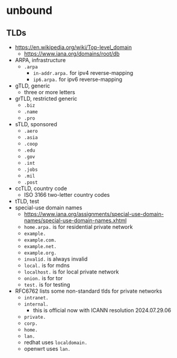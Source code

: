 unbound
=======

## TLDs

- <https://en.wikipedia.org/wiki/Top-level_domain>
  - <https://www.iana.org/domains/root/db>
- ARPA, infrastructure
  - `.arpa`
    - `in-addr.arpa.` for ipv4 reverse-mapping
    - `ip6.arpa.` for ipv6 reverse-mapping
- gTLD, generic
  - three or more letters
- grTLD, restricted generic
  - `.biz`
  - `.name`
  - `.pro`
- sTLD, sponsored
  - `.aero`
  - `.asia`
  - `.coop`
  - `.edu`
  - `.gov`
  - `.int`
  - `.jobs`
  - `.mil`
  - `.post`
- ccTLD, country code
  - ISO 3166 two-letter country codes
- tTLD, test
- special-use domain names
  - <https://www.iana.org/assignments/special-use-domain-names/special-use-domain-names.xhtml>
  - `home.arpa.` is for residential private network
  - `example.`
  - `example.com.`
  - `example.net.`
  - `example.org.`
  - `invalid.` is always invalid
  - `local.` is for mdns
  - `localhost.` is for local private network
  - `onion.` is for tor
  - `test.` is for testing
- RFC6762 lists some non-standard tlds for private networks
  - `intranet.`
  - `internal.`
    - this is official now with ICANN resolution 2024.07.29.06
  - `private.`
  - `corp.`
  - `home.`
  - `lan.`
  - redhat uses `localdomain.`
  - openwrt uses `lan.`

